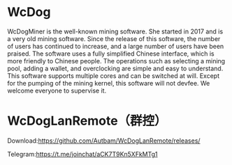 # WcDog
WcDogMiner is the well-known mining software. She started in 2017 and is a very old mining software. Since the release of this software, the number of users has continued to increase, and a large number of users have been praised. The software uses a fully simplified Chinese interface, which is more friendly to Chinese people. The operations such as selecting a mining pool, adding a wallet, and overclocking are simple and easy to understand. This software supports multiple cores and can be switched at will. Except for the pumping of the mining kernel, this software will not devfee. We welcome everyone to supervise it. 

# WcDogLanRemote（群控）
Download:https://github.com/Autbam/WcDogLanRemote/releases/

Telegram:https://t.me/joinchat/aCK7T9Kn5XFkMTg1
